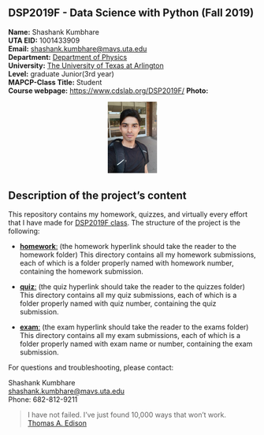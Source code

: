 ## **DSP2019F - Data Science with Python (Fall 2019)**  
**Name:** Shashank Kumbhare  
**UTA EID:** 1001433909  
**Email:** shashank.kumbhare@mavs.uta.edu  
**Department:** [Department of Physics](https://www.uta.edu/physics/)  
**University:** [The University of Texas at Arlington](https://www.uta.edu/uta/)  
**Level:** graduate Junior(3rd year)  
**MAPCP-Class Title:** Student  
**Course webpage:** https://www.cdslab.org/DSP2019F/ 
**Photo:**  
<p align="center">
<img src=IMG_20170923_092223.jpg width="20%">  
</p>

## **Description of the project’s content**  
This repository contains my homework, quizzes, and virtually every effort that I have made for [DSP2019F class](https://www.cdslab.org/DSP2019F/). The structure of the project is the following:  

- [**homework**:](homework) (the homework hyperlink should take the reader to the homework folder)
This directory contains all my homework submissions, each of which is a folder properly named with homework number, containing the homework submission.

- [**quiz**:](quiz) (the quiz hyperlink should take the reader to the quizzes folder)
This directory contains all my quiz submissions, each of which is a folder properly named with quiz number, containing the quiz submission.

- [**exam**:](exam) (the exam hyperlink should take the reader to the exams folder)
This directory contains all my exam submissions, each of which is a folder properly named with exam name or number, containing the exam submission.

For questions and troubleshooting, please contact:  

Shashank Kumbhare  
shashank.kumbhare@mavs.uta.edu  
Phone: 682-812-9211  

  
> I have not failed. I’ve just found 10,000 ways that won’t work.  
> [Thomas A. Edison](https://en.wikipedia.org/wiki/Thomas_Edison)  

